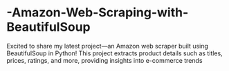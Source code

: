 # -Amazon-Web-Scraping-with-BeautifulSoup
Excited to share my latest project—an Amazon web scraper built using BeautifulSoup in Python! This project extracts product details such as titles, prices, ratings, and more, providing insights into e-commerce trends

